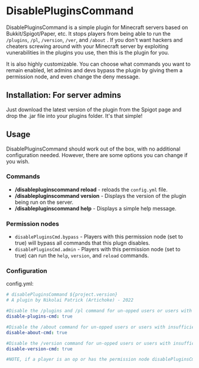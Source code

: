 # DisablePluginsCommand
DisablePluginsCommand is a simple plugin for Minecraft servers based on Bukkit/Spigot/Paper, etc. It stops players from being able to run the `/plugins`, `/pl`, `/version`, `/ver`, and `/about` . If you don't want hackers and cheaters screwing around with your Minecraft server by exploiting vunerabilities in the plugins you use, then this is the plugin for you.

It is also highly customizable. You can choose what commands you want to remain enabled, let admins and devs bypass the plugin by giving them a permission node, and even change the deny message.

## Installation: For server admins

Just download the latest version of the plugin from the Spigot page and drop the .jar file into your plugins folder. It's that simple!

## Usage

DisablePluginsCommand should work out of the box, with no additional configuration needed. However, there are some options you can change if you wish.

### Commands
 * **/disablepluginscommand reload** - reloads the `config.yml` file.
 * **/disablepluginscommand version** - Displays the version of the plugin being run on the server.
 * **/disablepluginscommand help** - Displays a simple help message.
 
 ### Permission nodes
  * `disablePluginsCmd.bypass` - Players with this permission node (set to true) will bypass all commands that this plugn disables.
  * `disablePluginsCmd.admin` - Players with this permission node (set to true) can run the `help`, `version`, and `reload` commands.
  
 ### Configuration
 config.yml:
 ```yml
# disablePluginsCommand ${project.version}
# A plugin by Nikolai Patrick (Artichoke) - 2022

#Disable the /plugins and /pl command for un-opped users or users with insufficient permissions:
disable-plugins-cmd: true

#Disable the /about command for un-opped users or users with insufficient permissions:
disable-about-cmd: true

#Disable the /version command for un-opped users or users with insufficient privileges:
disable-version-cmd: true

#NOTE, if a player is an op or has the permission node disablePluginsCmd.bypass , they will be able to run /plugin, /pl, /version, /ver or /about regardless.
```

 
